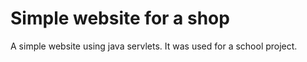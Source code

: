 # Simple website for a shop
A simple website using java servlets. It was used for a school project.
